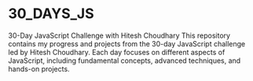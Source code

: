 # 30_DAYS_JS
30-Day JavaScript Challenge with Hitesh Choudhary This repository contains my progress and projects from the 30-day JavaScript challenge led by Hitesh Choudhary. Each day focuses on different aspects of JavaScript, including fundamental concepts, advanced techniques, and hands-on projects.
